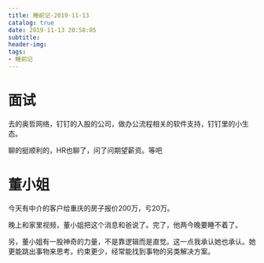 ```yaml
---
title: 睡前记-2019-11-13
catalog: true
date: 2019-11-13 20:58:05
subtitle:
header-img:
tags:
- 睡前记
---
```


# 面试
去的奥哲网络，钉钉的入股的公司，做办公流程相关的软件支持，钉钉里的小生态。

聊的挺顺利的，HR也聊了，问了问期望薪资。等吧


# 董小姐  
今天有中介的客户给重庆的房子报价200万，亏20万。

晚上和家里视频，董小姐把这个消息和爸说了。完了，他两今晚要睡不着了。

另，董小姐有一股神奇的力量，不是靠逻辑而是直觉。这一点我承认她也承认。她更能跳出事物来思考，约束更少，经常能找到事物的另类解决方案。


